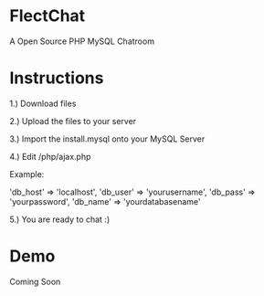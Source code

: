 FlectChat
=========

A Open Source PHP MySQL Chatroom

Instructions
============

1.) Download files

2.) Upload the files to your server

3.) Import the install.mysql onto your MySQL Server

4.) Edit /php/ajax.php 

Example:

'db_host' => 'localhost',
'db_user' => 'yourusername',
'db_pass' => 'yourpassword',
'db_name' => 'yourdatabasename'

5.) You are ready to chat :)

Demo
====

Coming Soon

